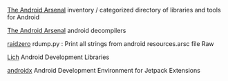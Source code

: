 
[The Android Arsenal](https://android-arsenal.com/)
inventory / categorized directory of libraries and tools for Android

[The Android Arsenal](https://android-arsenal.com/tag/175)
android decompilers

[raidzero](https://gist.github.com/raidzero/9378988)
rdump.py : Print all strings from android resources.arsc file
Raw

[Lich](https://github.com/line/lich)
Android Development Libraries

[androidx](https://github.com/androidx/androidx)
Android Development Environment for Jetpack Extensions
